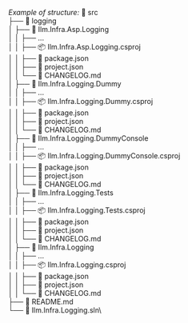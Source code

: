 *Example of structure:*
📁 src\
├── 📂 logging\
   │     ├── 📂 Ilm.Infra.Asp.Logging\
   │     │     ├── ...\
   │     │     ├── 📦 Ilm.Infra.Asp.Logging.csproj\
   │     │     ├── 📄 package.json\
   │     │     ├── 📄 project.json\
   │     │     └── 📝 CHANGELOG.md\
   │     ├── 📂 Ilm.Infra.Logging.Dummy\
   │     │     ├── ...\
   │     │     ├── 📦 Ilm.Infra.Logging.Dummy.csproj\
   │     │     ├── 📄 package.json\
   │     │     ├── 📄 project.json\
   │     │     └── 📝 CHANGELOG.md\
   │     ├── 📂 Ilm.Infra.Logging.DummyConsole\
   │     │     ├── ...\
   │     │     ├── 📦 Ilm.Infra.Logging.DummyConsole.csproj\
   │     │     ├── 📄 package.json\
   │     │     ├── 📄 project.json\
   │     │     └── 📝 CHANGELOG.md\
   │     ├── 📂 Ilm.Infra.Logging.Tests\
   │     │     ├── ...\
   │     │     ├── 📦 Ilm.Infra.Logging.Tests.csproj\
   │     │     ├── 📄 package.json\
   │     │     ├── 📄 project.json\
   │     │     └── 📝 CHANGELOG.md\
   │     ├── 📂 Ilm.Infra.Logging\
   │     │     ├── ...\
   │     │     ├── 📦 Ilm.Infra.Logging.csproj\
   │     │     ├── 📄 package.json\
   │     │     ├── 📄 project.json\
   │     │     └── 📝 CHANGELOG.md\
   ├── 📝 README.md\
   └── 🧩 Ilm.Infra.Logging.sln\
